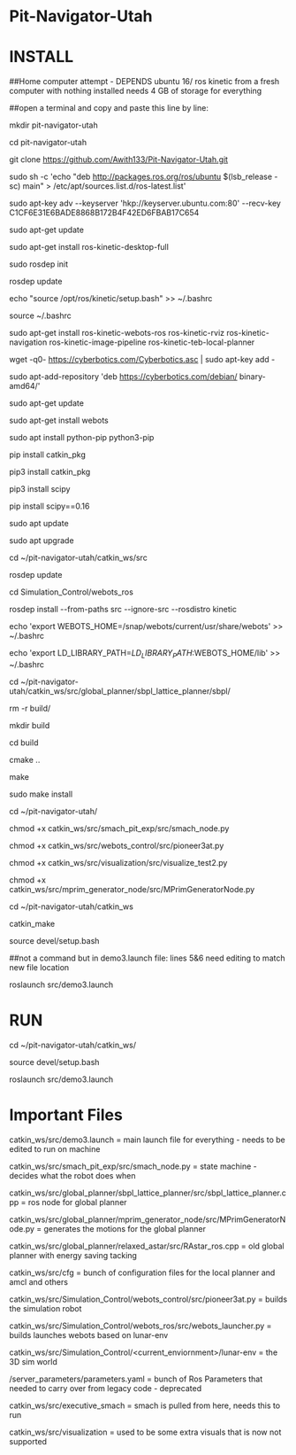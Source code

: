 # Pit-Navigator-Utah
# INSTALL
##Home computer attempt - DEPENDS ubuntu 16/ ros kinetic
from a fresh computer with nothing installed
needs 4 GB of storage for everything

##open a terminal and copy and paste this line by line:

mkdir pit-navigator-utah

cd pit-navigator-utah

git clone https://github.com/Awith133/Pit-Navigator-Utah.git

sudo sh -c 'echo "deb http://packages.ros.org/ros/ubuntu $(lsb_release -sc) main" > /etc/apt/sources.list.d/ros-latest.list'

sudo apt-key adv --keyserver 'hkp://keyserver.ubuntu.com:80' --recv-key C1CF6E31E6BADE8868B172B4F42ED6FBAB17C654

sudo apt-get update

sudo apt-get install ros-kinetic-desktop-full

sudo rosdep init

rosdep update

echo "source /opt/ros/kinetic/setup.bash" >> ~/.bashrc

source ~/.bashrc

sudo apt-get install ros-kinetic-webots-ros ros-kinetic-rviz ros-kinetic-navigation ros-kinetic-image-pipeline ros-kinetic-teb-local-planner

wget -q0- https://cyberbotics.com/Cyberbotics.asc | sudo apt-key add -

sudo apt-add-repository 'deb https://cyberbotics.com/debian/ binary-amd64/'

sudo apt-get update

sudo apt-get install webots

sudo apt install python-pip python3-pip

pip install catkin_pkg

pip3 install catkin_pkg

pip3 install scipy

pip install scipy==0.16

sudo apt update

sudo apt upgrade

cd ~/pit-navigator-utah/catkin_ws/src

rosdep update

cd Simulation_Control/webots_ros

rosdep install --from-paths src --ignore-src --rosdistro kinetic

echo 'export WEBOTS_HOME=/snap/webots/current/usr/share/webots' >> ~/.bashrc

echo 'export LD_LIBRARY_PATH=$LD_LIBRARY_PATH:$WEBOTS_HOME/lib' >> ~/.bashrc

cd ~/pit-navigator-utah/catkin_ws/src/global_planner/sbpl_lattice_planner/sbpl/

rm -r build/

mkdir build

cd build

cmake ..

make

sudo make install

cd ~/pit-navigator-utah/

chmod +x catkin_ws/src/smach_pit_exp/src/smach_node.py

chmod +x catkin_ws/src/webots_control/src/pioneer3at.py

chmod +x catkin_ws/src/visualization/src/visualize_test2.py

chmod +x catkin_ws/src/mprim_generator_node/src/MPrimGeneratorNode.py

cd ~/pit-navigator-utah/catkin_ws

catkin_make 

source devel/setup.bash

##not a command but in demo3.launch file:
lines 5&6 need editing to match new file location 

roslaunch src/demo3.launch


# RUN
cd ~/pit-navigator-utah/catkin_ws/

source devel/setup.bash

roslaunch src/demo3.launch


# Important Files
catkin_ws/src/demo3.launch = main launch file for everything - needs to be edited to run on machine

catkin_ws/src/smach_pit_exp/src/smach_node.py = state machine - decides what the robot does when

catkin_ws/src/global_planner/sbpl_lattice_planner/src/sbpl_lattice_planner.cpp = ros node for global planner

catkin_ws/src/global_planner/mprim_generator_node/src/MPrimGeneratorNode.py = generates the motions for the global planner

catkin_ws/src/global_planner/relaxed_astar/src/RAstar_ros.cpp = old global planner with energy saving tacking

catkin_ws/src/cfg =  bunch of configuration files for the local planner and amcl and others

catkin_ws/src/Simulation_Control/webots_control/src/pioneer3at.py = builds the simulation robot

catkin_ws/src/Simulation_Control/webots_ros/src/webots_launcher.py = builds launches webots based on lunar-env

catkin_ws/src/Simulation_Control/<current_enviornment>/lunar-env = the 3D sim world

/server_parameters/parameters.yaml = bunch of Ros Parameters that needed to carry over from legacy code - deprecated

catkin_ws/src/executive_smach = smach is pulled from here, needs this to run

catkin_ws/src/visualization = used to be some extra visuals that is now not supported


